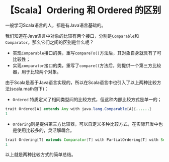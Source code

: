 # 【Scala】Ordering 和 Ordered 的区别

一般学习Scala语言的人，都是有Java语言基础的。

我们知道在Java语言中对象的比较有两个接口，分别是`Comparable`和`Comparator`。那么它们之间的区别是什么呢？

- 实现`Comparable`接口的类，重写`compareTo()`方法后，其对象自身就具有了可比较性；
- 实现`comparator`接口的类，重写了`compare()`方法后，则提供一个第三方比较器，用于比较两个对象。

由于Scala是基于Java语言实现的，所以在Scala语言中也引入了以上两种比较方法(scala.math包下)：

- `Ordered` 特质定义了相同类型间的比较方式，但这种内部比较方式是单一的；

```java
trait Ordered[A] extends Any with java.lang.Comparable[A]{......}
1
```

- `Ordering`则是提供第三方比较器，可以自定义多种比较方式，在实际开发中也是使用比较多的，灵活解耦合。

```java
trait Ordering[T] extends Comparator[T] with PartialOrdering[T] with Serializable {......}
1
```

以上就是两种比较方式的简单总结。